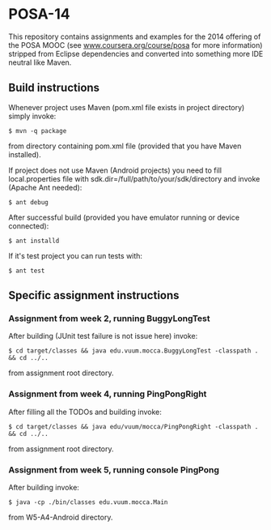 POSA-14
=======

This repository contains assignments and examples for the 2014 offering of the POSA MOOC (see www.coursera.org/course/posa for more information) stripped from Eclipse dependencies and converted into something more IDE neutral like Maven.

## Build instructions

Whenever project uses Maven (pom.xml file exists in project directory) simply invoke:

	$ mvn -q package

from directory containing pom.xml file (provided that you have Maven installed).

If project does not use Maven (Android projects) you need to fill local.properties file with sdk.dir=/full/path/to/your/sdk/directory and invoke (Apache Ant needed):

	$ ant debug

After successful build (provided you have emulator running or device connected):

	$ ant installd

If it's test project you can run tests with:

	$ ant test

## Specific assignment instructions

### Assignment from week 2, running BuggyLongTest

After building (JUnit test failure is not issue here) invoke:

	$ cd target/classes && java edu.vuum.mocca.BuggyLongTest -classpath . && cd ../..

from assignment root directory.

### Assignment from week 4, running PingPongRight

After filling all the TODOs and building invoke:

	$ cd target/classes && java edu/vuum/mocca/PingPongRight -classpath . && cd ../..

from assignment root directory.

### Assignment from week 5, running console PingPong

After building invoke:

	$ java -cp ./bin/classes edu.vuum.mocca.Main

from W5-A4-Android directory.

